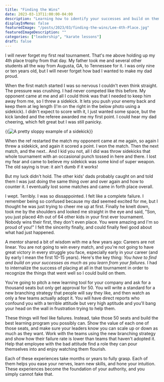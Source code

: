 ```yaml
---
title: "Finding the Wins"
date: 2023-03-13T11:00:00-04:00
description: "Learning how to identify your successes and build on them"
displayInMenu: false
featuredImage: "/posts/2023/03/finding-the-wins/Lee-4th-Place.jpg"
featuredImageDescription: ""
categories: ["leadership", "karate lessons"]
draft: false
---
```

I will never forget my first real tournament.  That's me above holding up my 4th place trophy from that day.  My father took me and several other students all the way from Augusta, GA, to Tennessee for it.  I was only nine or ten years old, but I will never forget how bad I wanted to make my dad proud.

When the first match started I was so nervous I couldn't even think straight.  The pressure was crushing.  I had never competed like this before.  My opponent came at me and all I could think was that I needed to keep him away from me, so I threw a sidekick.  It lets you push your enemy back and keep them at leg length (I'm on the right in the below photo using a sidekick).  I didn't expect to score with it, I just wanted some space, but the kick landed and the referee awarded me my first point.  I could hear my dad cheering, which felt great but I was still panicky.

{{<image src="./posts/2023/03/finding-the-wins/Lee-Sidekick.jpg" alt="A pretty sloppy example of a sidekick" >}}

When the ref restarted the match my opponent came at me again, so again I threw a sidekick, and again it scored a point.  I won the match.  Then the next match, and the next..  And I kid you not, all I did was throw sidekicks that whole tournament with an occasional punch tossed in here and there.  I lost my fear and came to believe my sidekick was some kind of super weapon.  The old saying is true: it ain't dumb if it works!

But my luck didn't hold.  The other kids' dads probably caught on and told them I was just doing the same thing over and over again and how to counter it.  I eventually lost some matches and came in forth place overall.  

I wept.  Terribly.  I was so dissappointed.  I felt like a complete failure.  I remember being so confused because my dad seemed excited for me, but I thought he was just trying to cheer me up at first.  Finally he knelt down, took me by the shoulders and looked me straight in the eye and said, "Son, you just placed 4th out of 64 other kids in your first ever tournament.  Nobody wins their first, they don't even place.  You were amazing and I'm so proud of you!"  I felt the sincerity finally, and could finally feel good about what had just happened.

A mentor shared a bit of wisdom with me a few years ago: Careers are not linear.  You are not going to win every match, and you're not going to have great victory in every struggle you face, especially early in your career (and by early I mean the first 10-15 years).  Here's the key thing: *You have to find and build on your successes as much as you learn from your failures.*  I had to internalize the success of placing at all in that tournament in order to recognize the things that went well so I could build on them.

You're going to pitch a new learning tool for your company and ask for a thousand seats but only get approval for 50.  You will write a standard for a new branching strategy that people will say they like, and then watch as only a few teams actually adopt it.  You will have direct reports who confound you with a terrible attitude but very high aptitude and you'll bang your head on the wall in frustration trying to help them.

These things will feel like failures.  Instead, take those 50 seats and build the best learning program you possibly can.  Show the value of each one of those seats, and make sure your leaders know you can scale up or down as much as they want.  Work with the teams using the new branching strategy and show how their failure rate is lower than teams that haven't adopted it.  Help that employee with the bad attitude find a role they can pour themselves into and enjoy watching them flourish.

Each of these experiences take months or years to fully grasp.  Each of them helps you ease your nerves, learn new skills, and hone your intuition.  These experiences become the foundation of your authority, and you simply cannot fake that.